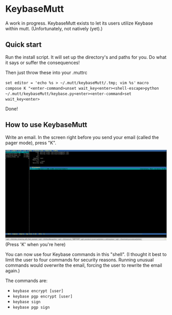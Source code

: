# KeybaseMutt

A work in progress. KeybaseMutt exists to let its users utilize Keybase within mutt. (Unfortunately, not natively (yet).)

## Quick start

Run the install script. It will set up the directory's and paths for you. Do what it says or suffer the consequences!

Then just throw these into your .muttrc

`set editor = 'echo %s > ~/.mutt/keybaseMutt/.tmp; vim %s'`
`macro compose K "<enter-command>unset wait_key<enter><shell-escape>python ~/.mutt/keybaseMutt/keybase.py<enter><enter-command>set wait_key<enter>`

Done!

## How to use KeybaseMutt

Write an email. In the screen right before you send your email (called the pager mode), press "K".

![](/pagerMode.png)
(Press 'K' when you're here)

You can now use four Keybase commands in this "shell". (I thought it best to limit the user to four commands for security reasons. Running unusual commands would overwrite the email, forcing the user to rewrite the email again.)

The commands are:
- `keybase encrypt [user]`
- `keybase pgp encrypt [user]`
- `keybase sign`
- `keybase pgp sign`
